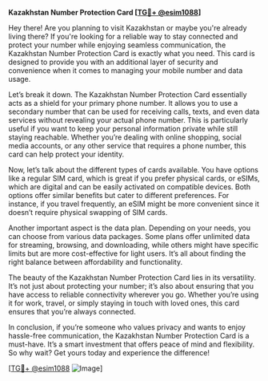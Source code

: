 **Kazakhstan Number Protection Card [[TG💪+ @esim1088](https://t.me/s/esim1088)]**

Hey there! Are you planning to visit Kazakhstan or maybe you're already living there? If you're looking for a reliable way to stay connected and protect your number while enjoying seamless communication, the Kazakhstan Number Protection Card is exactly what you need. This card is designed to provide you with an additional layer of security and convenience when it comes to managing your mobile number and data usage.

Let’s break it down. The Kazakhstan Number Protection Card essentially acts as a shield for your primary phone number. It allows you to use a secondary number that can be used for receiving calls, texts, and even data services without revealing your actual phone number. This is particularly useful if you want to keep your personal information private while still staying reachable. Whether you’re dealing with online shopping, social media accounts, or any other service that requires a phone number, this card can help protect your identity.

Now, let’s talk about the different types of cards available. You have options like a regular SIM card, which is great if you prefer physical cards, or eSIMs, which are digital and can be easily activated on compatible devices. Both options offer similar benefits but cater to different preferences. For instance, if you travel frequently, an eSIM might be more convenient since it doesn’t require physical swapping of SIM cards.

Another important aspect is the data plan. Depending on your needs, you can choose from various data packages. Some plans offer unlimited data for streaming, browsing, and downloading, while others might have specific limits but are more cost-effective for light users. It’s all about finding the right balance between affordability and functionality.

The beauty of the Kazakhstan Number Protection Card lies in its versatility. It’s not just about protecting your number; it’s also about ensuring that you have access to reliable connectivity wherever you go. Whether you’re using it for work, travel, or simply staying in touch with loved ones, this card ensures that you’re always connected.

In conclusion, if you’re someone who values privacy and wants to enjoy hassle-free communication, the Kazakhstan Number Protection Card is a must-have. It’s a smart investment that offers peace of mind and flexibility. So why wait? Get yours today and experience the difference!

[[TG💪+ @esim1088](https://t.me/s/esim1088) ![Image](https://i.postimg.cc/Y0z9fWf4/image.png)]